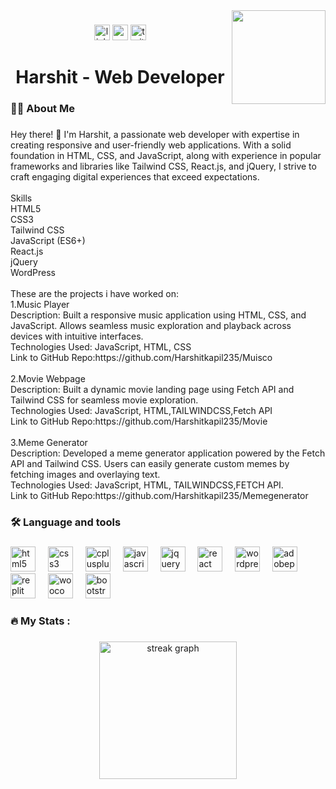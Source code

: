 <img align="right" height="150" src="https://encrypted-tbn0.gstatic.com/images?q=tbn:ANd9GcQmWhQCD2ik4epZorQcHbnu5CVAoqf3BXHkcQ&usqp=CAU"  />

###

<div align="center">
  <img src="https://img.shields.io/static/v1?message=LinkedIn&logo=linkedin&label=&color=0077B5&logoColor=white&labelColor=&style=for-the-badge" height="25" alt="linkedin logo"  />
  <img src="https://img.shields.io/static/v1?message=Youtube&logo=youtube&label=&color=FF0000&logoColor=white&labelColor=&style=for-the-badge" height="25" alt="youtube logo"  />
  <img src="https://img.shields.io/static/v1?message=Twitter&logo=twitter&label=&color=1DA1F2&logoColor=white&labelColor=&style=for-the-badge" height="25" alt="twitter logo"  />
</div>

###

<h1 align="center">Harshit - Web Developer</h1>

###

<h3 align="left">👩‍💻  About Me</h3>

###

<p align="left">Hey there! 👋 I'm Harshit, a passionate web developer with expertise in creating responsive and user-friendly web applications. With a solid foundation in HTML, CSS, and JavaScript, along with experience in popular frameworks and libraries like Tailwind CSS, React.js, and jQuery, I strive to craft engaging digital experiences that exceed expectations.<br><br>Skills<br>HTML5<br>CSS3<br>Tailwind CSS<br>JavaScript (ES6+)<br>React.js<br>jQuery<br>WordPress<br><br>These are the projects i have worked on:<br>1.Music Player<br>Description: Built a responsive music application using HTML, CSS, and JavaScript. Allows seamless music exploration and playback across devices with intuitive interfaces.<br>Technologies Used: JavaScript, HTML, CSS<br>Link to GitHub Repo:https://github.com/Harshitkapil235/Muisco<br><br>2.Movie Webpage<br>Description: Built a dynamic movie landing page using Fetch API and Tailwind CSS for seamless movie exploration.<br>Technologies Used: JavaScript, HTML,TAILWINDCSS,Fetch API<br>Link to GitHub Repo:https://github.com/Harshitkapil235/Movie<br><br>3.Meme Generator<br>Description: Developed a meme generator application powered by the Fetch API and Tailwind CSS. Users can easily generate custom memes by fetching images and overlaying text.<br>Technologies Used: JavaScript, HTML, TAILWINDCSS,FETCH API.<br>Link to GitHub Repo:https://github.com/Harshitkapil235/Memegenerator</p>

###

<h3 align="left">🛠 Language and tools</h3>

###

<div align="left">
  <img src="https://cdn.jsdelivr.net/gh/devicons/devicon/icons/html5/html5-original.svg" height="40" alt="html5 logo"  />
  <img width="12" />
  <img src="https://cdn.jsdelivr.net/gh/devicons/devicon/icons/css3/css3-original.svg" height="40" alt="css3 logo"  />
  <img width="12" />
  <img src="https://cdn.jsdelivr.net/gh/devicons/devicon/icons/cplusplus/cplusplus-original.svg" height="40" alt="cplusplus logo"  />
  <img width="12" />
  <img src="https://cdn.jsdelivr.net/gh/devicons/devicon/icons/javascript/javascript-original.svg" height="40" alt="javascript logo"  />
  <img width="12" />
  <img src="https://cdn.jsdelivr.net/gh/devicons/devicon/icons/jquery/jquery-original.svg" height="40" alt="jquery logo"  />
  <img width="12" />
  <img src="https://skillicons.dev/icons?i=react" height="40" alt="react logo"  />
  <img width="12" />
  <img src="https://skillicons.dev/icons?i=wordpress" height="40" alt="wordpress logo"  />
  <img width="12" />
  <img src="https://skillicons.dev/icons?i=ps" height="40" alt="adobephotoshop logo"  />
  <img width="12" />
  <img src="https://skillicons.dev/icons?i=replit" height="40" alt="replit logo"  />
  <img width="12" />
  <img src="https://cdn.jsdelivr.net/gh/devicons/devicon/icons/woocommerce/woocommerce-original.svg" height="40" alt="woocommerce logo"  />
  <img width="12" />
  <img src="https://cdn.jsdelivr.net/gh/devicons/devicon/icons/bootstrap/bootstrap-original.svg" height="40" alt="bootstrap logo"  />
</div>

###

<h3 align="left">🔥   My Stats :</h3>

###

<div align="center">
  <img src="https://streak-stats.demolab.com?user=Harshitkapil235&locale=en&mode=daily&theme=dark&hide_border=false&border_radius=5&order=3" height="220" alt="streak graph"  />
</div>

###
